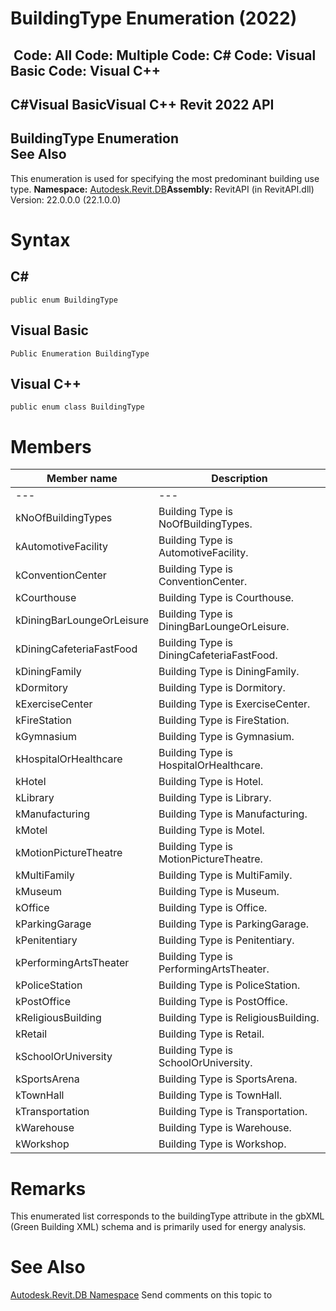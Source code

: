 # BuildingType Enumeration (2022)

﻿
 Code: All Code: Multiple Code: C# Code: Visual Basic Code: Visual C++   
---  
C#Visual BasicVisual C++
Revit 2022 API  
---  
BuildingType Enumeration  
See Also  
---  
This enumeration is used for specifying the most predominant building use type. 
**Namespace:** [Autodesk.Revit.DB](87546ba7-461b-c646-cbb1-2cb8f5bff8b2.md "Autodesk.Revit.DB Namespace")**Assembly:** RevitAPI (in RevitAPI.dll) Version: 22.0.0.0 (22.1.0.0)
# Syntax
C#  
---  
```text
public enum BuildingType
```
  
Visual Basic  
---  
```text
Public Enumeration BuildingType
```
  
Visual C++  
---  
```text
public enum class BuildingType
```
  
# Members
| Member name | Description |
| --- | --- |
| --- | --- |
| kNoOfBuildingTypes | Building Type is NoOfBuildingTypes. |
| kAutomotiveFacility | Building Type is AutomotiveFacility. |
| kConventionCenter | Building Type is ConventionCenter. |
| kCourthouse | Building Type is Courthouse. |
| kDiningBarLoungeOrLeisure | Building Type is DiningBarLoungeOrLeisure. |
| kDiningCafeteriaFastFood | Building Type is DiningCafeteriaFastFood. |
| kDiningFamily | Building Type is DiningFamily. |
| kDormitory | Building Type is Dormitory. |
| kExerciseCenter | Building Type is ExerciseCenter. |
| kFireStation | Building Type is FireStation. |
| kGymnasium | Building Type is Gymnasium. |
| kHospitalOrHealthcare | Building Type is HospitalOrHealthcare. |
| kHotel | Building Type is Hotel. |
| kLibrary | Building Type is Library. |
| kManufacturing | Building Type is Manufacturing. |
| kMotel | Building Type is Motel. |
| kMotionPictureTheatre | Building Type is MotionPictureTheatre. |
| kMultiFamily | Building Type is MultiFamily. |
| kMuseum | Building Type is Museum. |
| kOffice | Building Type is Office. |
| kParkingGarage | Building Type is ParkingGarage. |
| kPenitentiary | Building Type is Penitentiary. |
| kPerformingArtsTheater | Building Type is PerformingArtsTheater. |
| kPoliceStation | Building Type is PoliceStation. |
| kPostOffice | Building Type is PostOffice. |
| kReligiousBuilding | Building Type is ReligiousBuilding. |
| kRetail | Building Type is Retail. |
| kSchoolOrUniversity | Building Type is SchoolOrUniversity. |
| kSportsArena | Building Type is SportsArena. |
| kTownHall | Building Type is TownHall. |
| kTransportation | Building Type is Transportation. |
| kWarehouse | Building Type is Warehouse. |
| kWorkshop | Building Type is Workshop. |

# Remarks
This enumerated list corresponds to the buildingType attribute in the gbXML (Green Building XML) schema and is primarily used for energy analysis. 
# See Also
[Autodesk.Revit.DB Namespace](87546ba7-461b-c646-cbb1-2cb8f5bff8b2.md "Autodesk.Revit.DB Namespace")
Send comments on this topic to 